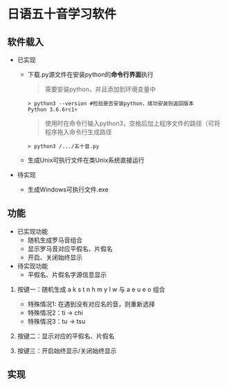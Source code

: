# 日语五十音学习软件

## 软件载入

* 已实现
  * 下载.py源文件在安装python的**命令行界面**执行

    > 需要安装python，并且添加到环境变量中

    ```shell
    > python3 --version #检验是否安装python，成功安装则返回版本
    Python 3.6.6rc1÷
    ```

    > 使用时在命令行输入python3，空格后加上程序文件的路径（可将程序拖入命令行生成路径

    ```shell
    > python3 /.../五十音.py
    ```

  * 生成Unix可执行文件在类Unix系统直接运行

* 待实现
  * 生成Windows可执行文件.exe
  
## 功能

* 已实现功能
  * 随机生成罗马音组合
  * 显示罗马音对应平假名、片假名
  * 开启、关闭始终显示
* 待实现功能
  * 平假名、片假名字源信息显示

1. 按键一：随机生成 a k s t n h m y l w 与 a e u e o 组合

    * 特殊情况1: 在遇到没有对应名的音，则重新选择
    * 特殊情况2：ti -> chi
    * 特殊情况3：tu -> tsu

2. 按键二：显示对应的平假名、片假名
3. 按键三：开启始终显示/关闭始终显示

## 实现
